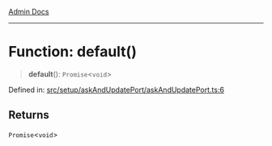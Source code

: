 [Admin Docs](/)

***

# Function: default()

> **default**(): `Promise`\<`void`\>

Defined in: [src/setup/askAndUpdatePort/askAndUpdatePort.ts:6](https://github.com/Aad1tya27/talawa-admin/blob/dd4a08e622d0fa38bcf9758a530e8cdf917dbac8/src/setup/askAndUpdatePort/askAndUpdatePort.ts#L6)

## Returns

`Promise`\<`void`\>
